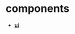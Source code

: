 <!-- generated by markdown-notes-tree -->

# components

<!-- optional markdown-notes-tree directory description starts here -->

<!-- optional markdown-notes-tree directory description ends here -->

- [**ui**](ui)
